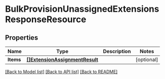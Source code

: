# BulkProvisionUnassignedExtensionsResponseResource

## Properties
Name | Type | Description | Notes
------------ | ------------- | ------------- | -------------
**Items** | [**[]ExtensionAssignmentResult**](ExtensionAssignmentResult.md) |  | [optional] 

[[Back to Model list]](../README.md#documentation-for-models) [[Back to API list]](../README.md#documentation-for-api-endpoints) [[Back to README]](../README.md)


